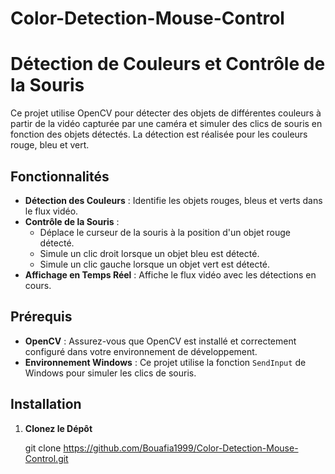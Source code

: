 # Color-Detection-Mouse-Control
# Détection de Couleurs et Contrôle de la Souris

Ce projet utilise OpenCV pour détecter des objets de différentes couleurs à partir de la vidéo capturée par une caméra et simuler des clics de souris en fonction des objets détectés. La détection est réalisée pour les couleurs rouge, bleu et vert.

## Fonctionnalités

- **Détection des Couleurs** : Identifie les objets rouges, bleus et verts dans le flux vidéo.
- **Contrôle de la Souris** : 
  - Déplace le curseur de la souris à la position d'un objet rouge détecté.
  - Simule un clic droit lorsque un objet bleu est détecté.
  - Simule un clic gauche lorsque un objet vert est détecté.
- **Affichage en Temps Réel** : Affiche le flux vidéo avec les détections en cours.

## Prérequis

- **OpenCV** : Assurez-vous que OpenCV est installé et correctement configuré dans votre environnement de développement.
- **Environnement Windows** : Ce projet utilise la fonction `SendInput` de Windows pour simuler les clics de souris.

## Installation

1. **Clonez le Dépôt**

   git clone https://github.com/Bouafia1999/Color-Detection-Mouse-Control.git
